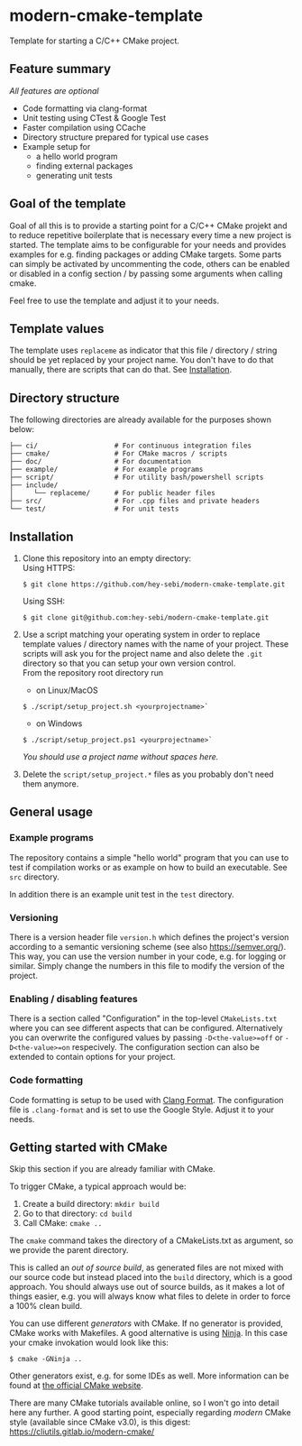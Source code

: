 # modern-cmake-template
Template for starting a C/C++ CMake project.

## Feature summary

*All features are optional*

* Code formatting via clang-format
* Unit testing using CTest & Google Test
* Faster compilation using CCache
* Directory structure prepared for typical use cases
* Example setup for
  * a hello world program
  * finding external packages
  * generating unit tests

## Goal of the template

Goal of all this is to provide a starting point for a C/C++ CMake projekt and to
reduce repetitive boilerplate that is necessary every time a new project is started. The
template aims to be configurable for your needs and provides examples for e.g. finding
packages or adding CMake targets. Some parts can simply be activated by uncommenting the
code, others can be enabled or disabled in a config section / by passing some arguments
when calling cmake.

Feel free to use the template and adjust it to your needs.


## Template values

The template uses `replaceme` as indicator that this file / directory / string should be
yet replaced by your project name. You don't have to do that manually, there are scripts
that can do that. See [Installation](#installation).

## Directory structure

The following directories are already available for the purposes shown below:

```
├── ci/                   # For continuous integration files
├── cmake/                # For CMake macros / scripts
├── doc/                  # For documentation
├── example/              # For example programs
├── script/               # For utility bash/powershell scripts
├── include/
│     └── replaceme/      # For public header files
├── src/                  # For .cpp files and private headers
└── test/                 # For unit tests
```

## Installation

1. Clone this repository into an empty directory:<br>
   Using HTTPS: <br>
   ```console
   $ git clone https://github.com/hey-sebi/modern-cmake-template.git
   ```
   Using SSH: <br>
   ```console
   $ git clone git@github.com:hey-sebi/modern-cmake-template.git
   ```
1. Use a script matching your operating system in order to replace template values /
   directory names with the name of your project. These scripts will ask you for the
   project name and also delete the `.git` directory so that you can setup your own
   version control.<br>
   From the repository root directory run<br>
   * on Linux/MacOS<br>
   ```console
   $ ./script/setup_project.sh <yourprojectname>`
   ```
   * on Windows<br>
   ```console
   $ ./script/setup_project.ps1 <yourprojectname>`
   ```

   *You should use a project name without spaces here.*
1. Delete the `script/setup_project.*` files as you probably don't need them anymore.

## General usage

### Example programs
The repository contains a simple "hello world" program that you can use to test if
  compilation works or as example on how to build an executable. See `src` directory.

In addition there is an example unit test in the `test` directory.

### Versioning
There is a version header file `version.h` which defines the project's version according
  to a semantic versioning scheme (see also https://semver.org/). This way, you can use
  the version number in your code, e.g. for logging or similar. Simply change the numbers
  in this file to modify the version of the project.

### Enabling / disabling features

There is a section called "Configuration" in the top-level `CMakeLists.txt` where you can
  see different aspects that can be configured. Alternatively you can overwrite the
  configured values by passing `-D<the-value>=off` or `-D<the-value>=on` respecively. The
  configuration section can also be extended to contain options for your project.

### Code formatting

Code formatting is setup to be used with [Clang
Format](https://clang.llvm.org/docs/ClangFormat.html). The configuration file is
`.clang-format` and is set to use the Google Style. Adjust it to your needs.

## Getting started with CMake

Skip this section if you are already familiar with CMake.

To trigger CMake, a typical approach would be:
1. Create a build directory: `mkdir build`
2. Go to that directory: `cd build`
3. Call CMake: `cmake ..`

The `cmake` command takes the directory of a CMakeLists.txt as argument, so we provide the
parent directory.

This is called an *out of source build*, as generated files are not mixed with our source
code but instead placed into the `build` directory, which is a good approach. You should
always use out of source builds, as it makes a lot of things easier, e.g. you will always
know what files to delete in order to force a 100% clean build.

You can use different *generators* with CMake. If no generator is provided, CMake works
with Makefiles. A good alternative is using [Ninja](https://ninja-build.org/). In this
case your cmake invokation would look like this:

```console
$ cmake -GNinja ..
```
Other generators exist, e.g. for some IDEs as well. More information can be found at [the
official CMake
website](https://cmake.org/cmake/help/latest/manual/cmake-generators.7.html).

There are many CMake tutorials available online, so I won't go into detail here any
further. A good starting point, especially regarding *modern* CMake style (available since
CMake v3.0), is this digest: https://cliutils.gitlab.io/modern-cmake/
